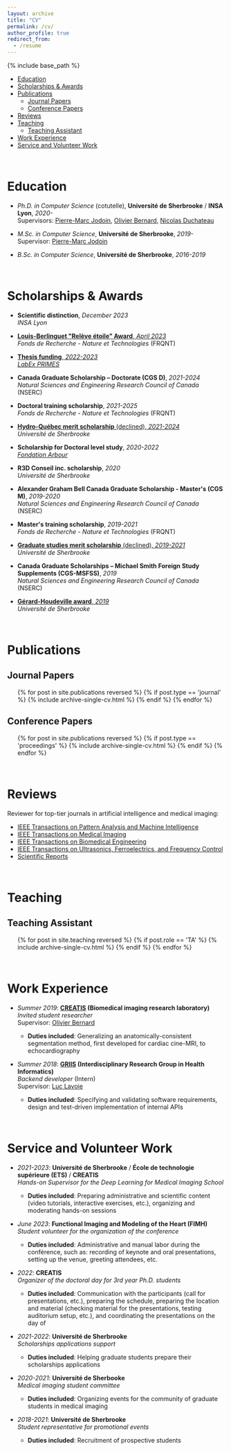 ```yaml
---
layout: archive
title: "CV"
permalink: /cv/
author_profile: true
redirect_from:
  - /resume
---
```


{% include base_path %}

- [Education](#education)
- [Scholarships & Awards](#scholarships--awards)
- [Publications](#publications)
  - [Journal Papers](#journal-papers)
  - [Conference Papers](#conference-papers)
- [Reviews](#reviews)
- [Teaching](#teaching)
  - [Teaching Assistant](#teaching-assistant)
- [Work Experience](#work-experience)
- [Service and Volunteer Work](#service-and-volunteer-work)

&nbsp;

Education
======
* *Ph.D. in Computer Science* (cotutelle), **Université de Sherbrooke** / **INSA Lyon**, *2020-*  
Supervisors: [Pierre-Marc Jodoin](https://info.usherbrooke.ca/pmjodoin/index.html), [Olivier Bernard](https://www.creatis.insa-lyon.fr/~bernard/index.html), [Nicolas Duchateau](https://www.creatis.insa-lyon.fr/~duchateau/)

* *M.Sc. in Computer Science*, **Université de Sherbrooke**, *2019-*  
Supervisor: [Pierre-Marc Jodoin](https://info.usherbrooke.ca/pmjodoin/index.html)

* *B.Sc. in Computer Science*, **Université de Sherbrooke**, *2016-2019*

&nbsp;

Scholarships & Awards
======
* **Scientific distinction**, *December 2023*  
*INSA Lyon*

* [**Louis-Berlinguet "Relève étoile" Award**, *April 2023*](https://frq.gouv.qc.ca/en/story-and-report/releve-etoile-louis-berlinguet-avril-2023/)  
*Fonds de Recherche - Nature et Technologies* (FRQNT)

* [**Thesis funding**, *2022-2023*](https://primes.universite-lyon.fr/labex-primes/site-francais/navigation/recherche/wp-4-traitement-d-images-multidimensionnelles-/nathan-painchaud-2020-2023-apprentissage-profond-de-varietes-pour-une-meilleure-caracterisation-de-l-hypertension-arterielle-en-imagerie-echocardiographique-197031.kjsp)  
[*LabEx PRIMES*](https://primes.universite-lyon.fr)

* **Canada Graduate Scholarship – Doctorate (CGS D)**, *2021-2024*  
*Natural Sciences and Engineering Research Council of Canada* (NSERC)

* **Doctoral training scholarship**, *2021-2025*  
*Fonds de Recherche - Nature et Technologies* (FRQNT)

* [**Hydro-Québec merit scholarship** (declined), *2021-2024*](https://www.usherbrooke.ca/recherche/etudier/pourquoi-choisir-udes/programmes-bourses/excellence/titulaires/hiver-2021)  
*Université de Sherbrooke*

* **Scholarship for Doctoral level study**, *2020-2022*  
[*Fondation Arbour*](https://www.fondationarbour.com/en/)

* **R3D Conseil inc. scholarship**, *2020*  
*Université de Sherbrooke*

* **Alexander Graham Bell Canada Graduate Scholarship - Master's (CGS M)**, *2019-2020*  
*Natural Sciences and Engineering Research Council of Canada* (NSERC)

* **Master's training scholarship**, *2019-2021*  
*Fonds de Recherche - Nature et Technologies* (FRQNT)

* [**Graduate studies merit scholarship** (declined), *2019-2021*](https://www.usherbrooke.ca/recherche/etudier/pourquoi-choisir-udes/programmes-bourses/excellence/titulaires/hiver-2019)  
*Université de Sherbrooke*

* **Canada Graduate Scholarships – Michael Smith Foreign Study Supplements (CGS-MSFSS)**, *2019*  
*Natural Sciences and Engineering Research Council of Canada* (NSERC)

* [**Gérard-Houdeville award**, *2019*](https://www.usherbrooke.ca/informatique/actualites/prix-et-distinctions/mentions-excellence)  
*Université de Sherbrooke*

&nbsp;

Publications
======

## Journal Papers
  <ul>{% for post in site.publications reversed %}
    {% if post.type == 'journal' %}
      {% include archive-single-cv.html %}
    {% endif %}
  {% endfor %}</ul>

## Conference Papers
  <ul>{% for post in site.publications reversed %}
    {% if post.type == 'proceedings' %}
      {% include archive-single-cv.html %}
    {% endif %}
  {% endfor %}</ul>

&nbsp;

Reviews
======
Reviewer for top-tier journals in artificial intelligence and medical imaging:
* [IEEE Transactions on Pattern Analysis and Machine Intelligence](https://ieeexplore.ieee.org/xpl/RecentIssue.jsp?punumber=34)
* [IEEE Transactions on Medical Imaging](https://ieeexplore.ieee.org/xpl/RecentIssue.jsp?punumber=42)
* [IEEE Transactions on Biomedical Engineering](https://ieeexplore.ieee.org/xpl/RecentIssue.jsp?punumber=10)
* [IEEE Transactions on Ultrasonics, Ferroelectrics, and Frequency Control](https://ieeexplore.ieee.org/xpl/RecentIssue.jsp?punumber=58)
* [Scientific Reports](https://www.nature.com/srep/)
  
<!-- Talks
======
  <ul>{% for post in site.talks %}
    {% include archive-single-talk-cv.html %}
  {% endfor %}</ul> -->

&nbsp;

Teaching
======

## Teaching Assistant

  <ul>{% for post in site.teaching reversed %}
    {% if post.role == 'TA' %}
      {% include archive-single-cv.html %}
    {% endif %}
  {% endfor %}</ul>

&nbsp;

Work Experience
======
* *Summer 2019*: **[CREATIS](https://www.creatis.insa-lyon.fr/site7/en) (Biomedical imaging research laboratory)**  
*Invited student researcher*  
Supervisor: [Olivier Bernard](https://www.creatis.insa-lyon.fr/~bernard/index.html)
  * **Duties included**: Generalizing an anatomically-consistent segmentation method, first developed for cardiac cine-MRI, to echocardiography

* *Summer 2018*: **[GRIIS](https://griis.ca) (Interdisciplinary Research Group in Health Informatics)**  
*Backend developer* (Intern)  
Supervisor: [Luc Lavoie](http://info.usherbrooke.ca/llavoie/)
  * **Duties included**: Specifying and validating software requirements, design and test-driven implementation of internal APIs

&nbsp;

Service and Volunteer Work
======
* *2021-2023*: **Université de Sherbrooke** / **École de technologie supérieure (ETS)** / **CREATIS**  
*Hands-on Supervisor for the Deep Learning for Medical Imaging School*
  * **Duties included**: Preparing administrative and scientific content (video tutorials, interactive exercises, etc.), organizing and moderating hands-on sessions

* *June 2023*: **Functional Imaging and Modeling of the Heart (FIMH)**  
*Student volunteer for the organization of the conference*
  * **Duties included**: Administrative and manual labor during the conférence, such as: recording of keynote and oral presentations, setting up the venue, greeting attendees, etc.

* *2022*: **CREATIS**  
*Organizer of the doctoral day for 3rd year Ph.D. students*
  * **Duties included**: Communication with the participants (call for presentations, etc.), preparing the schedule, preparing the location and material (checking material for the presentations, testing auditorium setup, etc.), and coordinating the presentations on the day of

* *2021-2022*: **Université de Sherbrooke**  
*Scholarships applications support*
  * **Duties included**: Helping graduate students prepare their scholarships applications

* *2020-2021*: **Université de Sherbooke**  
*Medical imaging student committee*
  * **Duties included**: Organizing events for the community of graduate students in medical imaging

* *2018-2021*: **Université de Sherbrooke**  
*Student representative for promotional events*
  * **Duties included**: Recruitment of prospective students
